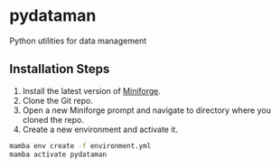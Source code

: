 # pydataman
Python utilities for data management

## Installation Steps

1. Install the latest version of [Miniforge](https://github.com/conda-forge/miniforge#download).
2. Clone the Git repo.
3. Open a new Miniforge prompt and navigate to directory where you cloned the repo.
4. Create a new environment and activate it.
```bash
mamba env create -f environment.yml
mamba activate pydataman
```


